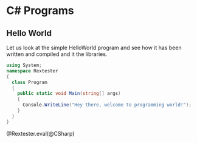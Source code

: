 <!--
author:   3M+L

email:    your@mail.org

version:  0.0.1

language: en

narrator: US English Male


translation: Português  translations/Portuguese.md

translation: Deutsch translations/German.md

import: https://raw.githubusercontent.com/liaTemplates/algebrite/master/README.md

import: https://raw.githubusercontent.com/liaTemplates/rextester/master/README.md
-->

# C# Programs

## Hello World

Let us look at the simple HelloWorld program and see how it has been written and compiled and it the libraries.

```csharp   HelloWorld.cs
using System;
namespace Rextester
{
  class Program
  {
    public static void Main(string[] args)
    {
      Console.WriteLine("Hey there, welcome to programming world!");
    }
  }
}

```
@Rextester.eval(@CSharp)
